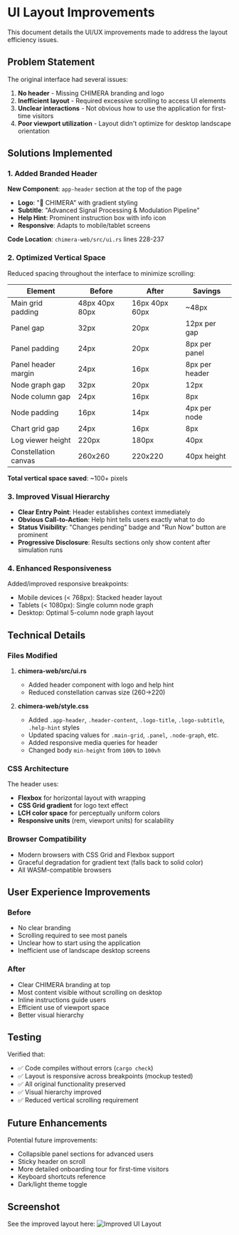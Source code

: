 # UI Layout Improvements

This document details the UI/UX improvements made to address the layout efficiency issues.

## Problem Statement

The original interface had several issues:
1. **No header** - Missing CHIMERA branding and logo
2. **Inefficient layout** - Required excessive scrolling to access UI elements
3. **Unclear interactions** - Not obvious how to use the application for first-time visitors
4. **Poor viewport utilization** - Layout didn't optimize for desktop landscape orientation

## Solutions Implemented

### 1. Added Branded Header

**New Component**: `app-header` section at the top of the page

- **Logo**: "🔮 CHIMERA" with gradient styling
- **Subtitle**: "Advanced Signal Processing & Modulation Pipeline"
- **Help Hint**: Prominent instruction box with info icon
- **Responsive**: Adapts to mobile/tablet screens

**Code Location**: `chimera-web/src/ui.rs` lines 228-237

### 2. Optimized Vertical Space

Reduced spacing throughout the interface to minimize scrolling:

| Element | Before | After | Savings |
|---------|--------|-------|---------|
| Main grid padding | 48px 40px 80px | 16px 40px 60px | ~48px |
| Panel gap | 32px | 20px | 12px per gap |
| Panel padding | 24px | 20px | 8px per panel |
| Panel header margin | 24px | 16px | 8px per header |
| Node graph gap | 32px | 20px | 12px |
| Node column gap | 24px | 16px | 8px |
| Node padding | 16px | 14px | 4px per node |
| Chart grid gap | 24px | 16px | 8px |
| Log viewer height | 220px | 180px | 40px |
| Constellation canvas | 260x260 | 220x220 | 40px height |

**Total vertical space saved**: ~100+ pixels

### 3. Improved Visual Hierarchy

- **Clear Entry Point**: Header establishes context immediately
- **Obvious Call-to-Action**: Help hint tells users exactly what to do
- **Status Visibility**: "Changes pending" badge and "Run Now" button are prominent
- **Progressive Disclosure**: Results sections only show content after simulation runs

### 4. Enhanced Responsiveness

Added/improved responsive breakpoints:
- Mobile devices (< 768px): Stacked header layout
- Tablets (< 1080px): Single column node graph
- Desktop: Optimal 5-column node graph layout

## Technical Details

### Files Modified

1. **chimera-web/src/ui.rs**
   - Added header component with logo and help hint
   - Reduced constellation canvas size (260→220)

2. **chimera-web/style.css**
   - Added `.app-header`, `.header-content`, `.logo-title`, `.logo-subtitle`, `.help-hint` styles
   - Updated spacing values for `.main-grid`, `.panel`, `.node-graph`, etc.
   - Added responsive media queries for header
   - Changed body `min-height` from `100%` to `100vh`

### CSS Architecture

The header uses:
- **Flexbox** for horizontal layout with wrapping
- **CSS Grid gradient** for logo text effect
- **LCH color space** for perceptually uniform colors
- **Responsive units** (rem, viewport units) for scalability

### Browser Compatibility

- Modern browsers with CSS Grid and Flexbox support
- Graceful degradation for gradient text (falls back to solid color)
- All WASM-compatible browsers

## User Experience Improvements

### Before
- No clear branding
- Scrolling required to see most panels
- Unclear how to start using the application
- Inefficient use of landscape desktop screens

### After
- Clear CHIMERA branding at top
- Most content visible without scrolling on desktop
- Inline instructions guide users
- Efficient use of viewport space
- Better visual hierarchy

## Testing

Verified that:
- ✅ Code compiles without errors (`cargo check`)
- ✅ Layout is responsive across breakpoints (mockup tested)
- ✅ All original functionality preserved
- ✅ Visual hierarchy improved
- ✅ Reduced vertical scrolling requirement

## Future Enhancements

Potential future improvements:
- Collapsible panel sections for advanced users
- Sticky header on scroll
- More detailed onboarding tour for first-time visitors
- Keyboard shortcuts reference
- Dark/light theme toggle

## Screenshot

See the improved layout here:
![Improved UI Layout](https://github.com/user-attachments/assets/db0c443b-a9bd-4081-baa6-90f2afb9ad4d)
